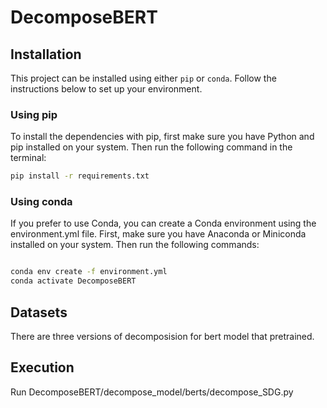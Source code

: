 # DecomposeBERT
## Installation

This project can be installed using either `pip` or `conda`. Follow the instructions below to set up your environment.

### Using pip

To install the dependencies with pip, first make sure you have Python and pip installed on your system. Then run the following command in the terminal:

```bash
pip install -r requirements.txt
```

### Using conda
If you prefer to use Conda, you can create a Conda environment using the environment.yml file. First, make sure you have Anaconda or Miniconda installed on your system. Then run the following commands:
```bash

conda env create -f environment.yml
conda activate DecomposeBERT
```

## Datasets
There are three versions of decomposision for bert model that pretrained.

## Execution
Run DecomposeBERT/decompose_model/berts/decompose_SDG.py

